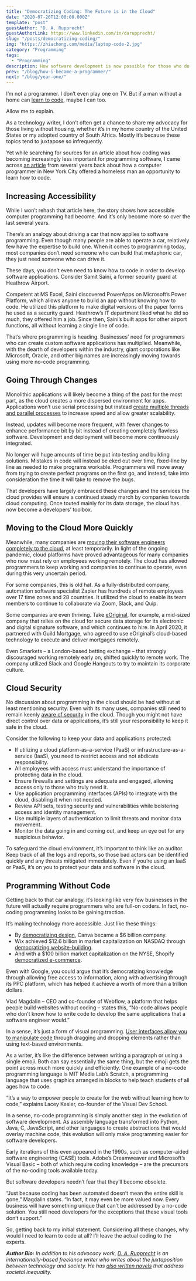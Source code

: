 ```yaml
---
title: "Democratizing Coding: The Future is in the Cloud"
date: "2020-07-26T12:00:00.000Z"
template: "post"
guestAuthor: "D. A. Rupprecht"
guestAuthorLink: https://www.linkedin.com/in/darupprecht/
slug: "/posts/democratizing-coding/"
img: "https://zhiachong.com/media/laptop-code-2.jpg"
category: "Programming"
tags:
  - "Programming"
description: How software development is now possible for those who do not know how to code.
prev: "/blog/how-i-became-a-programmer/"
next: "/blog/year-one/"
---
```


I’m not a programmer. I don’t even play one on TV. But if a man without a home can [learn to code](https://journeymancourse.com/treesforcars/), maybe I can too.

Allow me to explain.

As a technology writer, I don’t often get a chance to share my advocacy for those living without housing, whether it’s in my home country of the United States or my adopted country of South Africa. Mostly it’s because these topics tend to juxtapose so infrequently.

Yet while searching for sources for an article about how coding was becoming increasingly less important for programming software, I came across [an article](https://abcnews.go.com/Technology/york-city-programmer-homeless-man-software-coding-classes/story?id=20042021) from several years back about how a computer programmer in New York City offered a homeless man an opportunity to learn how to code.


## Increasing Accessibility

While I won’t rehash that article here, the story shows how accessible computer programming had become. And it’s only become more so over the last several years.

There’s an analogy about driving a car that now applies to software programming. Even though many people are able to operate a car, relatively few have the expertise to build one. When it comes to programming today, most companies don’t need someone who can build that metaphoric car, they just need someone who can drive it.

These days, you don’t even need to know how to code in order to develop software applications. Consider Samit Saini, a former security guard at Heathrow Airport.

Competent at MS Excel, Saini discovered PowerApps on Microsoft’s Power Platform, which allows anyone to build an app without knowing how to code. He utilized this platform to make digital versions of the paper forms he used as a security guard. Heathrow’s IT department liked what he did so much, they offered him a job. Since then, Saini’s built apps for other airport functions, all without learning a single line of code.

That’s where programming is heading. Businesses’ need for programmers who can create custom software applications has multiplied. Meanwhile, with the dearth of developers within the industry, giant corporations like Microsoft, Oracle, and other big names are increasingly moving towards using more no-code programming.


## Going Through Changes

Monolithic applications will likely become a thing of the past for the most part, as the cloud creates a more dispersed environment for apps. Applications won’t use serial processing but instead [create multiple threads and parallel processes](https://www.codemag.com/Article/1211071/Tasks-and-Parallelism-The-New-Wave-of-Multithreading) to increase speed and allow greater scalability.

Instead, updates will become more frequent, with fewer changes to enhance performance bit by bit instead of creating completely flawless software. Development and deployment will become more continuously integrated.

No longer will huge amounts of time be put into testing and building solutions. Mistakes in code will instead be eked out over time, fixed-line by line as needed to make programs workable. Programmers will move away from trying to create perfect programs on the first go, and instead, take into consideration the time it will take to remove the bugs.

That developers have largely embraced these changes and the services the cloud provides will ensure a continued steady march by companies towards cloud computing. Once touted mainly for its data storage, the cloud has now become a developers’ toolbox.


## Moving to the Cloud More Quickly

Meanwhile, many companies are [moving their software engineers completely to the cloud](https://cloudacademy.com/blog/cloud-migration-benefits-risks/), at least temporarily. In light of the ongoing pandemic, cloud platforms have proved advantageous for many companies who now must rely on employees working remotely. The cloud has allowed programmers to keep working and companies to continue to operate, even during this very uncertain period.

For some companies, this is old hat. As a fully-distributed company, automation software specialist Zapier has hundreds of remote employees over 17 time zones and 28 countries. It utilized the cloud to enable its team members to continue to collaborate via Zoom, Slack, and Quip.

Some companies are even thriving. Take [eOriginal](https://www.eoriginal.com/solutions/electronic-signature-eoriginal-smartsign/), for example, a mid-sized company that relies on the cloud for secure data storage for its electronic and digital signature software, and which continues to hire. In April 2020, it partnered with Guild Mortgage, who agreed to use eOriginal’s cloud-based technology to execute and deliver mortgages remotely.

Even Smarkets – a London-based betting exchange – that strongly discouraged working remotely early on, shifted quickly to remote work. The company utilized Slack and Google Hangouts to try to maintain its corporate culture.


## Cloud Security

No discussion about programming in the cloud should be had without at least mentioning security. Even with its many uses, companies still need to remain keenly [aware of security](https://www.wavestone.us/insights/the-cloud-optimization-playbook/) in the cloud. Though you might not have direct control over data or applications, it’s still your responsibility to keep it safe in the cloud.

Consider the following to keep your data and applications protected:

*   If utilizing a cloud platform-as-a-service (PaaS) or infrastructure-as-a-service (IaaS), you need to restrict access and not abdicate responsibility.
*   All employees with access must understand the importance of protecting data in the cloud.
*   Ensure firewalls and settings are adequate and engaged, allowing access only to those who truly need it.
*   Use application programming interfaces (APIs) to integrate with the cloud, disabling it when not needed.
*   Review API sets, testing security and vulnerabilities while bolstering access and identity management.
*   Use multiple layers of authentication to limit threats and monitor data movement.
*   Monitor the data going in and coming out, and keep an eye out for any suspicious behavior.

To safeguard the cloud environment, it’s important to think like an auditor. Keep track of all the logs and reports, so those bad actors can be identified quickly and any threats mitigated immediately. Even if you’re using an IaaS or PaaS, it’s on you to protect your data and software in the cloud.


## Programming Without Code

Getting back to that car analogy, it’s looking like very few businesses in the future will actually require programmers who are full-on coders. In fact, no-coding programming looks to be gaining traction.

It’s making technology more accessible. Just like these things:

*   By [democratizing design](https://makinganewreality.org/democratize-design-86d2385865bd), Canva became a $6 billion company.
*   Wix achieved $12.6 billion in market capitalization on NASDAQ through [democratizing website-building](https://computer.howstuffworks.com/web-202.htm).
*   And with a $100 billion market capitalization on the NYSE, Shopify [democratized e-commerce](https://www.bigcommerce.com/blog/the-democratization-of-ecommerce/).

Even with Google, you could argue that it’s democratizing knowledge through allowing free access to information, along with advertising through its PPC platform, which has helped it achieve a worth of more than a trillion dollars.

Vlad Magdalin – CEO and co-founder of Webflow, a platform that helps people build websites without coding – states this, “No-code allows people who don’t know how to write code to develop the same applications that a software engineer would.”

In a sense, it’s just a form of visual programming. [User interfaces allow you to manipulate code ](https://medium.com/@PhiJay/code-is-a-user-interface-daeff886a440)through dragging and dropping elements rather than using text-based environments.

As a writer, it’s like the difference between writing a paragraph or using a single emoji. Both can say essentially the same thing, but the emoji gets the point across much more quickly and efficiently. One example of a no-code programming language is MIT Media Lab’s Scratch, a programming language that uses graphics arranged in blocks to help teach students of all ages how to code.

“It’s a way to empower people to create for the web without learning how to code,” explains Lacey Kesler, co-founder of the Visual Dev School.

In a sense, no-code programming is simply another step in the evolution of software development. As assembly language transformed into Python, Java, C, JavaScript, and other languages to create abstractions that would overlay machine code, this evolution will only make programming easier for software developers.

Early iterations of this even appeared in the 1990s, such as computer-aided software engineering (CASE) tools. Adobe’s Dreamweaver and Microsoft’s Visual Basic – both of which require coding knowledge – are the precursors of the no-coding tools available today.

But software developers needn’t fear that they’ll become obsolete.

“Just because coding has been automated doesn’t mean the entire skill is gone,” Magdalin states. “In fact, it may even be more valued now. Every business will have something unique that can’t be addressed by a no-code solution. You still need developers for the exceptions that these visual tools don’t support.”

So, getting back to my initial statement. Considering all these changes, why would I need to learn to code at all? I’ll leave the actual coding to the experts.

*__Author Bio:__ In addition to his advocacy work, [D. A. Rupprecht](https://www.linkedin.com/in/darupprecht/) is an internationally-based freelance writer who writes about the juxtaposition between technology and society. He has [also written novels](https://www.amazon.com/D-A-Rupprecht/e/B00AVGN03C/ref=dp_byline_cont_ebooks_1) that address societal inequality.*
